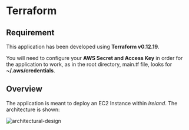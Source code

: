 # Terraform

[architectural-design]: https://i.imgur.com/gpFaZkY.png

## Requirement
This application has been developed using **Terraform v0.12.19**.


You will need to configure your **AWS Secret and Access Key** in order for the application to work, as in the root directory, main.tf file, looks for **~/.aws/credentials**.

## Overview

The application is meant to deploy an EC2 Instance within *Ireland*. The architecture is shown:

![architectural-design][architectural-design]